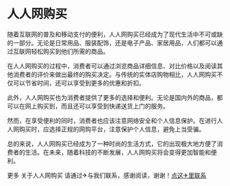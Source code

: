 # 人人网购买

随着互联网的普及和移动支付的便利，人人网购买已经成为了现代生活中不可或缺的一部分。无论是日常用品、服装配饰，还是电子产品、家居用品，人们都可以通过互联网轻松购买到他们所需的商品。

在人人网购买的过程中，消费者可以通过浏览商品详细信息、对比价格以及阅读其他消费者的评价来做出最终的购买决定。与传统的实体店购物相比，人人网购买不仅可以节省时间，还可以享受到更多的优惠和折扣。

此外，人人网购买也为消费者提供了更多的选择和便利。无论是国内外的商品，都可以在网上购买到，而且还可以享受到快递送货上门的服务。

然而，在享受便利的同时，消费者也应该注意网络安全和个人信息保护。在进行人人网购买时，应选择正规的网购平台，注意保护个人信息，避免上当受骗。

总的来说，人人网购买已经成为了一种时尚的生活方式，它的出现极大地方便了消费者的生活。在未来，随着科技的不断发展，人人网购买将会变得更加智能和便利。

更多 关于人人网购买 请通过✈与我们联系，感谢阅读，谢谢！[点这✈里联系](https://w.k02.cc)